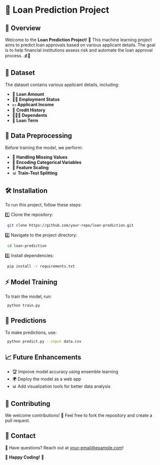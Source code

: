 # 📌 Loan Prediction Project

## 📖 Overview
Welcome to the **Loan Prediction Project**! 🏦 This machine learning project aims to predict loan approvals based on various applicant details. The goal is to help financial institutions assess risk and automate the loan approval process. 💰🚀

## 📂 Dataset
The dataset contains various applicant details, including:
- 🏡 **Loan Amount**
- 👨‍💼 **Employment Status**
- 💵 **Applicant Income**
- 🏦 **Credit History**
- 👩‍👧‍👦 **Dependents**
- 📄 **Loan Term**

## 🔄 Data Preprocessing
Before training the model, we perform:
- 🚫 **Handling Missing Values**
- 🔄 **Encoding Categorical Variables**
- 📏 **Feature Scaling**
- 📊 **Train-Test Splitting**

## 🛠 Installation
To run this project, follow these steps:

1️⃣ Clone the repository:
```bash
 git clone https://github.com/your-repo/loan-prediction.git
```

2️⃣ Navigate to the project directory:
```bash
 cd loan-prediction
```

3️⃣ Install dependencies:
```bash
 pip install -r requirements.txt
```

## ⚡ Model Training
To train the model, run:
```bash
 python train.py
```

## 🚀 Predictions
To make predictions, use:
```bash
 python predict.py --input data.csv
```

## 📈 Future Enhancements
- 🏆 Improve model accuracy using ensemble learning
- 🌍 Deploy the model as a web app
- 📊 Add visualization tools for better data analysis

## 📝 Contributing
We welcome contributions! 🤝 Feel free to fork the repository and create a pull request. 

## 📧 Contact
📩 Have questions? Reach out at [your-email@example.com](mailto:your-email@example.com)!

🎉 **Happy Coding!** 🚀
